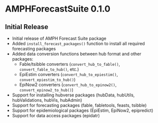 # AMPHForecastSuite 0.1.0

## Initial Release

* Initial release of AMPH Forecast Suite package
* Added `install_forecast_packages()` function to install all required forecasting packages
* Added data conversion functions between hub format and other packages:
  - Fable/tsibble converters (`convert_hub_to_fable()`, `convert_fable_to_hub()`, etc.)
  - EpiEstim converters (`convert_hub_to_epiestim()`, `convert_epiestim_to_hub()`)
  - EpiNow2 converters (`convert_hub_to_epinow2()`, `convert_epinow2_to_hub()`)
* Support for installing hubverse packages (hubData, hubUtils, hubValidations, hubVis, hubAdmin)
* Support for forecasting packages (fable, fabletools, feasts, tsibble)
* Support for epidemiological packages (EpiEstim, EpiNow2, epipredict)
* Support for data access packages (epidatr)
